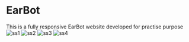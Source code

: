 # EarBot
This is a fully responsive EarBot website developed for practise purpose
![ss1](https://user-images.githubusercontent.com/83109951/180501210-afcf67c1-33be-4853-8eee-78e636af426a.png)
![ss2](https://user-images.githubusercontent.com/83109951/180501216-928cea25-c5f8-4a02-bc63-cddea8ea0b7f.png)
![ss3](https://user-images.githubusercontent.com/83109951/180501238-7cd34e6c-7827-4732-ac3b-eaf9213b6a54.png)
![ss4](https://user-images.githubusercontent.com/83109951/180501248-2cc8fe07-7e5d-4140-94ca-a785652d9eb8.png)
